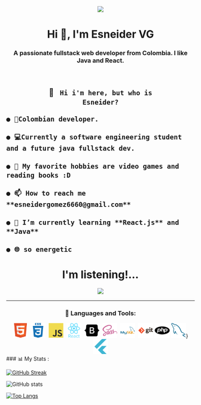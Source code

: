 <div id="header" align="center">
    <img src="https://media.giphy.com/media/Dh5q0sShxgp13DwrvG/giphy.gif" width="200" />
    <h1 align="center">Hi 👋, I'm Esneider VG</h1>
    <h3 align="center">A passionate fullstack web developer from Colombia. I like Java and React.</h3>
</div>


</br><h2 align="center">
📛 <code> Hi i'm here, but who is Esneider?</code>
</br>

<div align="left">

    ● 💛Colombian developer.

    ● 💻Currently a software engineering student and a future java fullstack dev.

    ● 🖤 My favorite hobbies are video games and reading books :D
    
    ● 📫 How to reach me **esneidergomez6660@gmail.com**

    ● 🌱 I’m currently learning **React.js** and **Java**

    ● 🌐 so energetic

</div>
</h2>
 
<div align="center"> 
    <h1>l'm listening!...</h1> 
    <a href="spotify.com">
        <img src="https://spotify-github-profile.vercel.app/api/view?uid=22v57blx22mpvjw3c75rn3w5y&cover_image=true&theme=novatorem&show_offline=false&background_color=121212&interchange=false&bar_color=1af0ff&bar_color_cover=false)](https://spotify-github-profile.vercel.app/api/view?uid=22v57blx22mpvjw3c75rn3w5y&redirect=true)" height="150px">
    </a>
</div>    

 
---
     

<div align="center">
    <h3>🔨 Languages and Tools:</h3>
    <div>
        <img src="https://github.com/devicons/devicon/blob/master/icons/html5/html5-original.svg" title="HTML5" alt="HTML" width="40" height="40"/>&nbsp;
        <img src="https://github.com/devicons/devicon/blob/master/icons/css3/css3-plain-wordmark.svg"  title="CSS3" alt="CSS" width="40" height="40"/>&nbsp;
        <img src="https://github.com/devicons/devicon/blob/master/icons/javascript/javascript-original.svg" title="JavaScript" alt="JavaScript" width="40" height="40"/>&nbsp;
        <img src="https://github.com/devicons/devicon/blob/master/icons/react/react-original-wordmark.svg" title="React" alt="React" width="40" height="40"/>&nbsp;
        <img src="https://github.com/devicons/devicon/blob/master/icons/bootstrap/bootstrap-plain.svg" title="Bootstrap" alt="Bootstrap" width="40" height="40"/>&nbsp;
        <img src="https://github.com/devicons/devicon/blob/master/icons/sass/sass-original.svg" title="Sass" alt="Sass" width="40" height="40"/>&nbsp;
        <img src="https://github.com/devicons/devicon/blob/master/icons/mysql/mysql-original-wordmark.svg" title="MySQL"  alt="MySQL" width="40" height="40"/>&nbsp;
        <img src="https://github.com/devicons/devicon/blob/master/icons/git/git-original-wordmark.svg" title="Git" **alt="Git" width="40" height="40"/>
        <img src="https://github.com/devicons/devicon/blob/master/icons/php/php-plain.svg" title="PHP" **alt="PHP" width="40" height="40"/>
        <img src="https://github.com/devicons/devicon/blob/master/icons/mysql/mysql-plain.svg" title="MySql" **alt="Mysql" width="40" height="40"/>}
        <img src="https://github.com/devicons/devicon/blob/master/icons/flutter/flutter-plain.svg" title="Flutter" **alt="Flutter" width="40" height="40"/>
      </div>
</div>
### 📊 My Stats :

[![GitHub Streak](http://github-readme-streak-stats.herokuapp.com?user=EsneiderVG&theme=onedark)](https://git.io/streak-stats)

![GitHub stats](https://github-readme-stats.vercel.app/api?username=EsneiderVG&show_icons=true&theme=radical)

[![Top Langs](https://github-readme-stats.vercel.app/api/top-langs/?username=EsneiderVG&theme=tokyonight)](https://github.com/anuraghazra/github-readme-stats)
